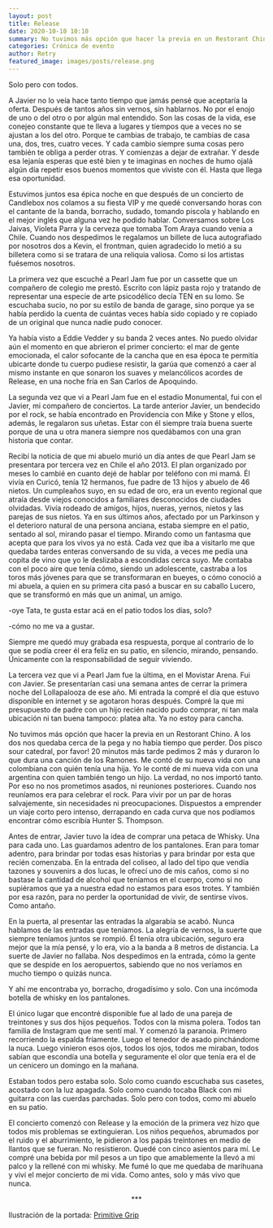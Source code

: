 ```yaml
---
layout: post
title: Release
date: 2020-10-10 10:10
summary: No tuvimos más opción que hacer la previa en un Restorant Chino. A los dos nos quedaba cerca de la pega y no había tiempo que perder. Dos pisco sour catedral, por favor! 20 minutos más tarde pedimos 2 más y duraron lo que dura una canción de los Ramones.
categories: Crónica de evento
author: Retry
featured_image: images/posts/release.png
---
```


Solo pero con todos.

A Javier no lo veía hace tanto tiempo que jamás pensé que aceptaría la oferta. Después de tantos años sin vernos, sin hablarnos. No por el enojo de uno o del otro o  por algún mal entendido. Son las cosas de la vida, ese conejeo constante que te lleva a lugares y tiempos que a veces no se ajustan a los del otro. Porque te cambias de trabajo, te cambias de casa una, dos, tres, cuatro veces. Y cada cambio siempre suma cosas pero también te obliga a perder otras. Y comienzas a dejar de extrañar. Y desde esa lejanía esperas que esté bien y te imaginas en noches de humo ojalá algún día repetir esos buenos momentos que viviste con él. Hasta que llega esa oportunidad.

Estuvimos juntos esa épica noche en que después de un concierto de Candlebox nos colamos a su fiesta VIP y me quedé conversando horas con el cantante de la banda, borracho, sudado, tomando piscola y hablando en el mejor inglés que alguna vez he podido hablar. Conversamos sobre Los Jaivas, Violeta Parra y la cerveza que tomaba Tom Araya cuando venia a Chile. Cuando nos despedimos le regalamos un billete de luca autografiado por nosotros dos a Kevin, el frontman, quien agradecido lo metió a su billetera como si se tratara de una reliquia valiosa. Como si los artistas fuésemos nosotros.

La primera vez que escuché a Pearl Jam fue por un cassette que un compañero de colegio me prestó. Escrito con lápiz pasta rojo y tratando de representar una especie de arte psicodélico decía TEN en su lomo. Se escuchaba sucio, no por su estilo de banda de garage, sino porque ya se había perdido la cuenta de cuántas veces había sido copiado y re copiado de un original que nunca nadie pudo conocer.   

Ya había visto a Eddie Vedder y su banda 2 veces antes. No puedo olvidar aún el momento en que abrieron el primer concierto: el mar de gente emocionada, el calor sofocante de la cancha que en esa época te permitía ubicarte donde tu cuerpo pudiese resistir, la garúa que comenzó a caer al mismo instante en que sonaron los suaves y melancólicos acordes de Release, en una noche fría en San Carlos de Apoquindo.

La segunda vez que vi a Pearl Jam fue en el estadio Monumental, fui con el Javier, mi compañero de conciertos. La tarde anterior Javier, un bendecido por el rock, se había encontrado en Providencia con Mike y Stone y ellos, además, le regalaron sus uñetas. Estar con él siempre traía buena suerte porque de una u otra manera siempre nos quedábamos con una gran historia que contar.

Recibí la noticia de que mi abuelo murió un día antes de que Pearl Jam se presentara por tercera vez en Chile el año 2013. El plan organizado por meses lo cambié en cuanto dejé de hablar por teléfono con mi mamá.
Él vivía en Curicó, tenía 12 hermanos, fue padre de 13 hijos y abuelo de 46 nietos. Un cumpleaños suyo, en su edad de oro, era un evento regional que atraía desde viejos conocidos a familiares desconocidos de ciudades olvidadas. Vivía rodeado de amigos, hijos, nueras, yernos, nietos y las parejas de sus nietos. Ya en sus últimos años, afectado por un Parkinson y el deterioro natural de una persona anciana, estaba siempre en el patio, sentado al sol, mirando pasar el tiempo. Mirando como un fantasma que acepta que para los vivos ya no está.
Cada vez que iba a visitarlo me que quedaba tardes enteras conversando de su vida, a veces me pedía una copita de vino que yo le deslizaba a escondidas cerca suyo. Me contaba con el poco aire que tenía cómo, siendo un adolescente, castraba a los toros más jóvenes para que se transformaran en bueyes, o cómo conoció a mi abuela, a quien en su primera cita pasó a buscar en su caballo Lucero, que se transformó en más que un animal, un amigo.



-oye Tata, te gusta estar acá en el patio todos los días, solo?

-cómo no me va a gustar.

Siempre me quedó muy grabada esa respuesta, porque al contrario de lo que se podía creer él era feliz en su patio, en silencio, mirando, pensando. Únicamente con la responsabilidad de seguir viviendo.

La tercera vez que vi a Pearl Jam fue la última, en el Movistar Arena. Fui con Javier. Se presentarían casi una semana antes de cerrar la primera noche del Lollapalooza de ese año. Mi entrada la compré el día que estuvo disponible  en internet y se agotaron horas después. Compré la que mi presupuesto de padre con un hijo recién nacido pudo comprar, ni tan mala ubicación ni tan buena tampoco: platea alta. Ya no estoy para cancha.

No tuvimos más opción que hacer la previa en un Restorant Chino. A los dos nos quedaba cerca de la pega y no había tiempo que perder. Dos pisco sour catedral, por favor! 20 minutos más tarde pedimos 2 más y duraron lo que dura una canción de los Ramones. Me contó de su nueva vida con una colombiana con quién tenía una hija. Yo le conté de mi nueva vida con una argentina con quien también tengo un hijo. La verdad, no nos importó tanto. Por eso no nos prometimos asados, ni reuniones posteriores. Cuando nos reuníamos era para celebrar el rock. Para vivir por un par de horas salvajemente, sin necesidades ni preocupaciones. Dispuestos a emprender un viaje corto pero intenso, derrapando en cada curva que nos podíamos encontrar cómo escribía Hunter S. Thompson.

Antes de entrar, Javier tuvo la idea de comprar una petaca de Whisky. Una para cada uno. Las guardamos adentro de los pantalones. Eran para tomar adentro, para brindar por todas esas historias y para brindar por esta que recién comenzaba. En la entrada del coliseo, al lado del tipo que vendía tazones y souvenirs a dos lucas, le ofrecí uno de mis caños, como si no bastase la cantidad de alcohol que teníamos en el cuerpo, como si no supiéramos que ya a nuestra edad no estamos para esos trotes. Y también por esa razón, para no perder la oportunidad de vivir, de sentirse vivos. Como antaño.

En la puerta, al presentar las entradas la algarabía se acabó. Nunca hablamos de las entradas que teníamos. La alegría de vernos, la suerte que siempre teníamos juntos se rompió. Él tenía otra ubicación, seguro era mejor que la mía pensé, y lo era, vio a la banda a 8 metros de distancia. La suerte de Javier no fallaba. Nos despedimos en la entrada, cómo la gente que se despide en los aeropuertos, sabiendo que no nos veríamos en mucho tiempo o quizás nunca.

Y ahí me encontraba yo, borracho, drogadísimo y solo. Con una incómoda botella de whisky en los pantalones.

El único lugar que encontré disponible fue al lado de una pareja de treintones y sus dos hijos pequeños. Todos con la misma polera. Todos tan familia de Instagram que me sentí mal. Y comenzó la paranoia. Primero recorriendo la espalda fríamente. Luego el tenedor de asado pinchándome la nuca. Luego vinieron esos ojos, todos los ojos, todos me miraban, todos sabían que escondía una botella y seguramente el olor que tenía era el de un cenicero un domingo en la mañana.

Estaban todos pero estaba solo. Solo como cuando escuchaba sus casetes, acostado con la luz apagada. Solo como cuando tocaba Black con mi guitarra con las cuerdas parchadas. Solo pero con todos, como mi abuelo en su patio.

El concierto comenzó con Release y la emoción de la primera vez hizo que todos mis problemas se extinguieran. Los niños pequeños, abrumados por el ruido y el aburrimiento, le pidieron a los papás treintones en medio de llantos que se fueran. No resistieron. Quedé con cinco asientos para mí. Le compré una bebida por mil pesos a un tipo que amablemente la llevó a mi palco y la rellené con mi whisky. Me fumé lo que me quedaba de marihuana y viví el mejor concierto de mi vida. Como antes, solo y más vivo que nunca.



<center> *** </center>

Ilustración de la portada: [Primitive Grip](https://www.primitivegrip.com/)
